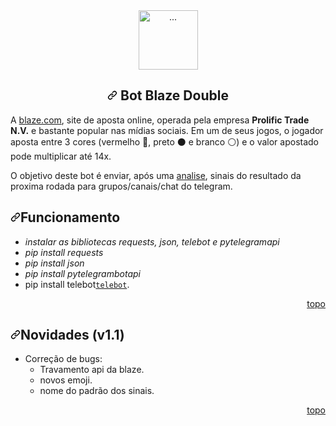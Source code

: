 <article class="markdown-body entry-content container-lg" itemprop="text"><div id="user-content-topo" dir="auto"></div>
<div align="center" dir="auto">
    <a href="https://blaze.com/r/dZONo" rel="nofollow">
        <img src="https://camo.githubusercontent.com/a495c1e96b988850e562d5b7dafbf41ae3a4094ef7d64791cdab259d6869c2b7/68747470733a2f2f626c617a652e636f6d2f696d616765732f6c6f676f2d69636f6e2e706e67" alt="..." width="auto" height="95" data-canonical-src="https://blaze.com/images/logo-icon.png" style="max-width: 100%;">
    </a>
</div>
<h2 align="center" dir="auto"><a id="user-content--bot-blaze-double-" class="anchor" aria-hidden="true" href="#-bot-blaze-double-"><svg class="octicon octicon-link" viewBox="0 0 16 16" version="1.1" width="16" height="16" aria-hidden="true"><path fill-rule="evenodd" d="M7.775 3.275a.75.75 0 001.06 1.06l1.25-1.25a2 2 0 112.83 2.83l-2.5 2.5a2 2 0 01-2.83 0 .75.75 0 00-1.06 1.06 3.5 3.5 0 004.95 0l2.5-2.5a3.5 3.5 0 00-4.95-4.95l-1.25 1.25zm-4.69 9.64a2 2 0 010-2.83l2.5-2.5a2 2 0 012.83 0 .75.75 0 001.06-1.06 3.5 3.5 0 00-4.95 0l-2.5 2.5a3.5 3.5 0 004.95 4.95l1.25-1.25a.75.75 0 00-1.06-1.06l-1.25 1.25a2 2 0 01-2.83 0z"></path></svg></a> Bot Blaze Double </h2>
<p dir="auto">A <a href="https://blaze.com/r/dZONo" rel="nofollow">blaze.com</a>, site de aposta online, operada pela empresa <strong>Prolific Trade N.V.</strong> e bastante popular nas mídias sociais. Em um de seus jogos, o jogador aposta entre 3 cores (vermelho <g-emoji class="g-emoji" alias="red_circle" fallback-src="https://github.githubassets.com/images/icons/emoji/unicode/1f534.png">🔴</g-emoji>, preto <g-emoji class="g-emoji" alias="black_circle" fallback-src="https://github.githubassets.com/images/icons/emoji/unicode/26ab.png">⚫️</g-emoji> e branco <g-emoji class="g-emoji" alias="white_circle" fallback-src="https://github.githubassets.com/images/icons/emoji/unicode/26aa.png">⚪️</g-emoji>) e o valor apostado pode multiplicar até 14x.</p>
<p dir="auto">O objetivo deste bot é enviar, após uma <a href="#analise">analise</a>, sinais do resultado da proxima rodada para grupos/canais/chat do telegram.</p>
<h2 dir="auto"><a id="user-content-analise" class="anchor" aria-hidden="true" href="#analise"><svg class="octicon octicon-link" viewBox="0 0 16 16" version="1.1" width="16" height="16" aria-hidden="true"><path fill-rule="evenodd" d="M7.775 3.275a.75.75 0 001.06 1.06l1.25-1.25a2 2 0 112.83 2.83l-2.5 2.5a2 2 0 01-2.83 0 .75.75 0 00-1.06 1.06 3.5 3.5 0 004.95 0l2.5-2.5a3.5 3.5 0 00-4.95-4.95l-1.25 1.25zm-4.69 9.64a2 2 0 010-2.83l2.5-2.5a2 2 0 012.83 0 .75.75 0 001.06-1.06 3.5 3.5 0 00-4.95 0l-2.5 2.5a3.5 3.5 0 004.95 4.95l1.25-1.25a.75.75 0 00-1.06-1.06l-1.25 1.25a2 2 0 01-2.83 0z"></path></svg></a>Funcionamento</h2>
<ul dir="auto">
<li><em>instalar as bibliotecas requests, json, telebot e pytelegramapi</em></li>
<li><em>pip install requests</em></li>
<li><em>pip install json</em></li>
<li><em>pip install pytelegrambotapi</em></li>
<li>pip install telebot<a href="https://pypi.org/project/telebot/"><code>telebot</code></a>.</li>
</ul>
<p align="right" dir="auto"><a href="#topo">topo</a></p>
<h2 dir="auto"><a id="user-content-novidades-v0137" class="anchor" aria-hidden="true" href="#novidades-v0137"><svg class="octicon octicon-link" viewBox="0 0 16 16" version="1.1" width="16" height="16" aria-hidden="true"><path fill-rule="evenodd" d="M7.775 3.275a.75.75 0 001.06 1.06l1.25-1.25a2 2 0 112.83 2.83l-2.5 2.5a2 2 0 01-2.83 0 .75.75 0 00-1.06 1.06 3.5 3.5 0 004.95 0l2.5-2.5a3.5 3.5 0 00-4.95-4.95l-1.25 1.25zm-4.69 9.64a2 2 0 010-2.83l2.5-2.5a2 2 0 012.83 0 .75.75 0 001.06-1.06 3.5 3.5 0 00-4.95 0l-2.5 2.5a3.5 3.5 0 004.95 4.95l1.25-1.25a.75.75 0 00-1.06-1.06l-1.25 1.25a2 2 0 01-2.83 0z"></path></svg></a>Novidades (v1.1)</h2>
<ul dir="auto">
<li>Correção de bugs:
<ul dir="auto">
<li>Travamento api da blaze.</li>
<li>novos emoji.</li>
<li>nome do padrão dos sinais.</li>
</ul>
</li>
</ul>
<p align="right" dir="auto"><a href="#topo">topo</a></p>
